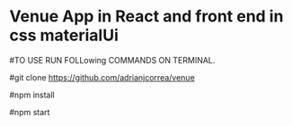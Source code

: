# Venue App in React and front end in css materialUi
#TO USE RUN FOLLowing COMMANDS ON TERMINAL.

#git clone https://github.com/adrianjcorrea/venue

#npm install

#npm start

